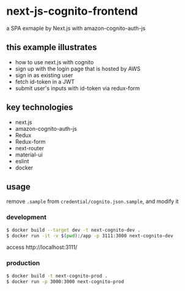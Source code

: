# next-js-cognito-frontend

a SPA exmaple by Next.js with amazon-cognito-auth-js

## this example illustrates

- how to use next.js with cognito
- sign up with the login page that is hosted by AWS
- sign in as existing user
- fetch id-token in a JWT
- submit user's inputs with id-token via redux-form

## key technologies

- next.js
- amazon-cognito-auth-js
- Redux
- Redux-form
- next-router
- material-ui
- eslint
- docker

## usage

remove `.sample` from `credential/cognito.json.sample`, and modify it

### development

```bash
$ docker build --target dev -t next-cognito-dev .
$ docker run -it -v $(pwd):/app -p 3111:3000 next-cognito-dev
```

access http://localhost:3111/

### production

```bash
$ docker build -t next-cognito-prod .
$ docker run -p 3000:3000 next-cognito-prod
```
